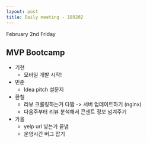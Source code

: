 ```yaml
---
layout: post
title: Daily meeting - 180202
---
```


February 2nd Friday


## MVP Bootcamp
* 기현
	* 모바일 개발 시작!
* 민준
	* Idea pitch 설문지
* 환철
	* 리뷰 크롤링하는거 다짬 -> 서버 업데이트하기 (nginx)
	* 다음주부터 리뷰 분석해서 콘센트 정보 넘겨주기
* 가을
	* yelp url 넣는거 끝냄
	* 운영시간 버그 잡기
